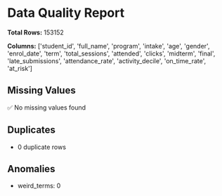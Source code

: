 # Data Quality Report

**Total Rows:** 153152

**Columns:** ['student_id', 'full_name', 'program', 'intake', 'age', 'gender', 'enrol_date', 'term', 'total_sessions', 'attended', 'clicks', 'midterm', 'final', 'late_submissions', 'attendance_rate', 'activity_decile', 'on_time_rate', 'at_risk']

## Missing Values
✅ No missing values found

## Duplicates
- 0 duplicate rows

## Anomalies
- weird_terms: 0
